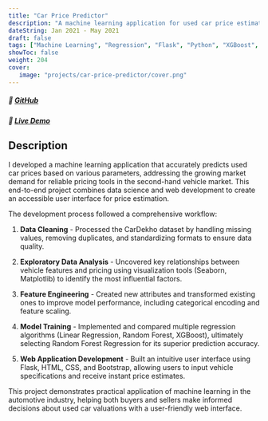 ```yaml
---
title: "Car Price Predictor"
description: "A machine learning application for used car price estimation"
dateString: Jan 2021 - May 2021
draft: false
tags: ["Machine Learning", "Regression", "Flask", "Python", "XGBoost", "Data Analysis", "Web Development"]
showToc: false
weight: 204
cover:
   image: "projects/car-price-predictor/cover.png"
--- 
```

##### 🔗 [GitHub](https://github.com/faseehahmed26/Second-Hand-Car-Price)
##### 🔗 [Live Demo](https://car-price-predictor-app.herokuapp.com/)

## Description

I developed a machine learning application that accurately predicts used car prices based on various parameters, addressing the growing market demand for reliable pricing tools in the second-hand vehicle market. This end-to-end project combines data science and web development to create an accessible user interface for price estimation.

The development process followed a comprehensive workflow:

1. **Data Cleaning** - Processed the CarDekho dataset by handling missing values, removing duplicates, and standardizing formats to ensure data quality.

2. **Exploratory Data Analysis** - Uncovered key relationships between vehicle features and pricing using visualization tools (Seaborn, Matplotlib) to identify the most influential factors.

3. **Feature Engineering** - Created new attributes and transformed existing ones to improve model performance, including categorical encoding and feature scaling.

4. **Model Training** - Implemented and compared multiple regression algorithms (Linear Regression, Random Forest, XGBoost), ultimately selecting Random Forest Regression for its superior prediction accuracy.

5. **Web Application Development** - Built an intuitive user interface using Flask, HTML, CSS, and Bootstrap, allowing users to input vehicle specifications and receive instant price estimates.

This project demonstrates practical application of machine learning in the automotive industry, helping both buyers and sellers make informed decisions about used car valuations with a user-friendly web interface.